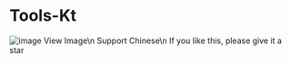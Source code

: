 # Tools-Kt
![image](https://user-images.githubusercontent.com/90193481/203758223-7e1451a6-aff3-45c6-a624-838f199284c6.png)
View Image\n
Support Chinese\n
If you like this, please give it a star
